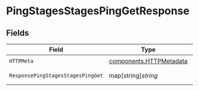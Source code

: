 # PingStagesStagesPingGetResponse


## Fields

| Field                                                              | Type                                                               | Required                                                           | Description                                                        |
| ------------------------------------------------------------------ | ------------------------------------------------------------------ | ------------------------------------------------------------------ | ------------------------------------------------------------------ |
| `HTTPMeta`                                                         | [components.HTTPMetadata](../../models/components/httpmetadata.md) | :heavy_check_mark:                                                 | N/A                                                                |
| `ResponsePingStagesStagesPingGet`                                  | map[string]*string*                                                | :heavy_minus_sign:                                                 | Successful Response                                                |